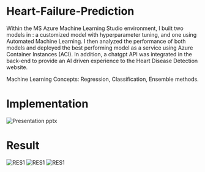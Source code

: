 # Heart-Failure-Prediction
Within the MS Azure Machine Learning Studio environment, I built two models in : a customized model with hyperparameter tuning, and one using Automated Machine Learning. I then analyzed the performance of both models and deployed the best performing model as a service using Azure Container Instances (ACI).
In addition, a chatgpt API was integrated in the back-end to provide an AI driven experience to the Heart Disease Detection website.

Machine Learning Concepts: Regression, Classification, Ensemble methods.
# Implementation
![Presentation pptx](https://github.com/SyedaSarah18/Heart-Failure-Prediction/assets/54178904/dc6b3099-f9ad-47a9-a593-df605550c4f3)
# Result
![RES1](https://github.com/SyedaSarah18/Heart-Failure-Prediction/assets/54178904/3fb82d4f-bda3-49b0-8d01-37d86a654a38)
![RES1](https://github.com/SyedaSarah18/Heart-Failure-Prediction/assets/54178904/844b1e4b-2485-45d0-988c-2e7cd1d17d7d)
![RES1](https://github.com/SyedaSarah18/Heart-Failure-Prediction/assets/54178904/1d4885ea-06e4-433c-97f1-e55511cb2f84)
